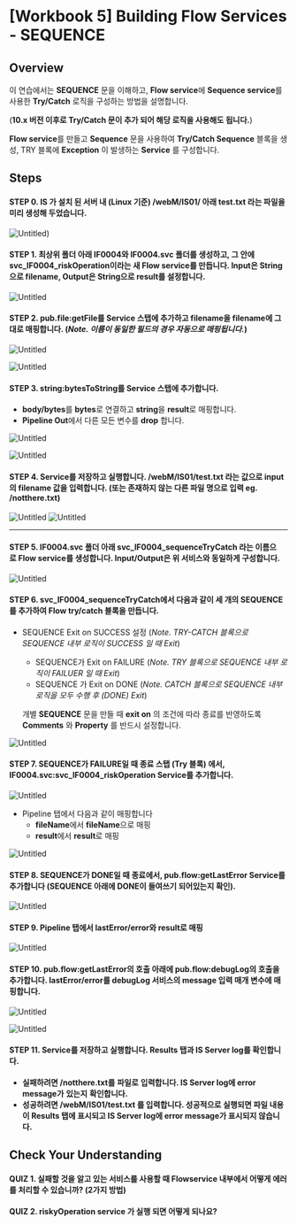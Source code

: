# [Workbook 5] Building Flow Services - SEQUENCE

## Overview

이 연습에서는 **SEQUENCE** 문을 이해하고, **Flow service**에 **Sequence service**를 사용한 **Try/Catch** 로직을 구성하는 방법을 설명합니다.

(**10.x 버전 이후로 Try/Catch 문이 추가 되어 해당 로직을 사용해도 됩니다.**)

**Flow service**를 만들고 **Sequence** 문을 사용하여 **Try/Catch Sequence** 블록을 생성, TRY 블록에 **Exception** 이 발생하는 **Service** 를 구성합니다.


## Steps

#### STEP 0. IS 가 설치 된 서버 내 (Linux 기준) /webM/IS01/ 아래 test.txt 라는 파일을 미리 생성해 두었습니다.
![Untitled](%5BWorkbook%205%5D%20Building%20Flow%20Services%20-%20SEQUENCE%20a8b9a6266353486e8a0b2ddefd0adee4/Untitled.png))

#### STEP 1. 최상위 폴더 아래 IF0004와 IF0004.svc 폴더를 생성하고, 그 안에 svc_IF0004_riskOperation이라는 새 Flow service를 만듭니다. Input은 String으로 filename, Output은 String으로 result를 설정합니다. 
    
![Untitled](%5BWorkbook%205%5D%20Building%20Flow%20Services%20-%20SEQUENCE%20a8b9a6266353486e8a0b2ddefd0adee4/workbook5_step1.png)
    

#### STEP 2. **pub.file:getFile**를 **Service** 스탭에 추가하고 **filename**을 **filename**에 그대로 매핑합니다. (*Note. 이름이 동일한 필드의 경우 자동으로 매핑됩니다.*)   
    
![Untitled](%5BWorkbook%205%5D%20Building%20Flow%20Services%20-%20SEQUENCE%20a8b9a6266353486e8a0b2ddefd0adee4/Untitled%202.png)
    
![Untitled](%5BWorkbook%205%5D%20Building%20Flow%20Services%20-%20SEQUENCE%20a8b9a6266353486e8a0b2ddefd0adee4/workbook5_step2_2.png)
    

#### STEP 3. **string:bytesToString**를 **Service** 스탭에 추가합니다.
- **body/bytes**를 **bytes**로 연결하고 **string**을 **result**로 매핑합니다.
- **Pipeline Out**에서 다른 모든 변수를 **drop** 합니다.
    
![Untitled](%5BWorkbook%205%5D%20Building%20Flow%20Services%20-%20SEQUENCE%20a8b9a6266353486e8a0b2ddefd0adee4/Untitled%204.png)
    
![Untitled](%5BWorkbook%205%5D%20Building%20Flow%20Services%20-%20SEQUENCE%20a8b9a6266353486e8a0b2ddefd0adee4/workbook5_step3_2.png)
    

#### STEP 4. **Service**를 저장하고 실행합니다. **/webM/IS01/test.txt** 라는 값으로 **input 의 filename** 값을 입력합니다. (또는 존재하지 않는 다른 파일 명으로 입력 eg. /notthere.txt)  
    
![Untitled](%5BWorkbook%205%5D%20Building%20Flow%20Services%20-%20SEQUENCE%20a8b9a6266353486e8a0b2ddefd0adee4/Untitled%206.png)
![Untitled](%5BWorkbook%205%5D%20Building%20Flow%20Services%20-%20SEQUENCE%20a8b9a6266353486e8a0b2ddefd0adee4/Untitled%207.png)

---

#### STEP 5. IF0004.svc 폴더 아래 svc_IF0004_sequenceTryCatch 라는 이름으로 Flow service를 생성합니다. Input/Output은 위 서비스와 동일하게 구성합니다.   
    
![Untitled](%5BWorkbook%205%5D%20Building%20Flow%20Services%20-%20SEQUENCE%20a8b9a6266353486e8a0b2ddefd0adee4/Untitled%208.png)
    

#### STEP 6. svc_IF0004_sequenceTryCatch에서 다음과 같이 세 개의 SEQUENCE를 추가하여 Flow try/catch 블록을 만듭니다.
- SEQUENCE Exit on SUCCESS 설정 (*Note. TRY-CATCH 블록으로 SEQUENCE 내부 로직이 SUCCESS 일 때 Exit*)
    - SEQUENCE가 Exit on FAILURE (*Note. TRY 블록으로 SEQUENCE 내부 로직이 FAILUER 일 때 Exit*)
    - SEQUENCE 가 Exit on DONE (*Note. CATCH 블록으로 SEQUENCE 내부 로직을 모두 수행 후 (DONE) Exit*)
        
    
    개별 **SEQUENCE** 문을 만들 때 **exit on** 의 조건에 따라 종료를 반영하도록 **Comments** 와 **Property** 를 반드시 설정합니다. 

![Untitled](%5BWorkbook%205%5D%20Building%20Flow%20Services%20-%20SEQUENCE%20a8b9a6266353486e8a0b2ddefd0adee4/Untitled%209.png)
    
#### STEP 7. **SEQUENCE**가 **FAILURE**일 때 종료 스탭 (Try 블록) 에서, **IF0004.svc:svc_IF0004_riskOperation** **Service**를 추가합니다.   
    
![Untitled](%5BWorkbook%205%5D%20Building%20Flow%20Services%20-%20SEQUENCE%20a8b9a6266353486e8a0b2ddefd0adee4/Untitled%2010.png)
    
- Pipeline 탭에서 다음과 같이 매핑합니다
    - **fileName**에서 **fileName**으로 매핑
    - **result**에서 **result**로 매핑
    
![Untitled](%5BWorkbook%205%5D%20Building%20Flow%20Services%20-%20SEQUENCE%20a8b9a6266353486e8a0b2ddefd0adee4/Untitled%2011.png)
    

#### STEP 8. **SEQUENCE**가 **DONE**일 때 종료에서, **pub.flow:getLastError** **Service**를 추가합니다 (**SEQUENCE** 아래에 **DONE**이 들여쓰기 되어있는지 확인).  
    
![Untitled](%5BWorkbook%205%5D%20Building%20Flow%20Services%20-%20SEQUENCE%20a8b9a6266353486e8a0b2ddefd0adee4/Untitled%2012.png)
    

#### STEP 9. **Pipeline** 탭에서 **lastError/error**와 **result**로 매핑
    
![Untitled](%5BWorkbook%205%5D%20Building%20Flow%20Services%20-%20SEQUENCE%20a8b9a6266353486e8a0b2ddefd0adee4/Untitled%2013.png)
    

#### STEP 10. **pub.flow:getLastError**의 호출 아래에 **pub.flow:debugLog**의 호출을 추가합니다. **lastError/error**를 **debugLog** 서비스의 **message** 입력 매개 변수에 매핑합니다. 
    
![Untitled](%5BWorkbook%205%5D%20Building%20Flow%20Services%20-%20SEQUENCE%20a8b9a6266353486e8a0b2ddefd0adee4/Untitled%2014.png)

![Untitled](%5BWorkbook%205%5D%20Building%20Flow%20Services%20-%20SEQUENCE%20a8b9a6266353486e8a0b2ddefd0adee4/Untitled%2015.png)


#### STEP 11. **Service**를 저장하고 실행합니다. **Results** 탭과 **IS Server log**를 확인합니다.
- **실패하려면 /notthere.txt를** **파일로** **입력합니다. IS Server log에 error message가** **있는지** **확인합니다.**
- **성공하려면 /webM/IS01/test.txt 를 입력합니다. 성공적으로 실행되면 파일 내용이 Results 탭에 표시되고 IS Server log에 error message가 표시되지 않습니다.**


## Check Your Understanding
#### QUIZ 1. 실패할 것을 알고 있는 서비스를 사용할 때 Flowservice 내부에서 어떻게 에러를 처리할 수 있습니까? (2가지 방법)
#### QUIZ 2. riskyOperation service 가 실행 되면 어떻게 되나요?


